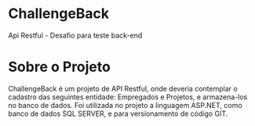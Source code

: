 # ChallengeBack
Api Restful - Desafio para teste back-end

# Sobre o Projeto

ChallengeBack é um projeto de API Restful, onde deveria contemplar o cadastro das seguintes entidade: Empregados e Projetos, e armazena-los no banco de dados.
Foi utilizada no projeto a linguagem ASP.NET, como banco de dados SQL SERVER, e para versionamento de código GIT.
